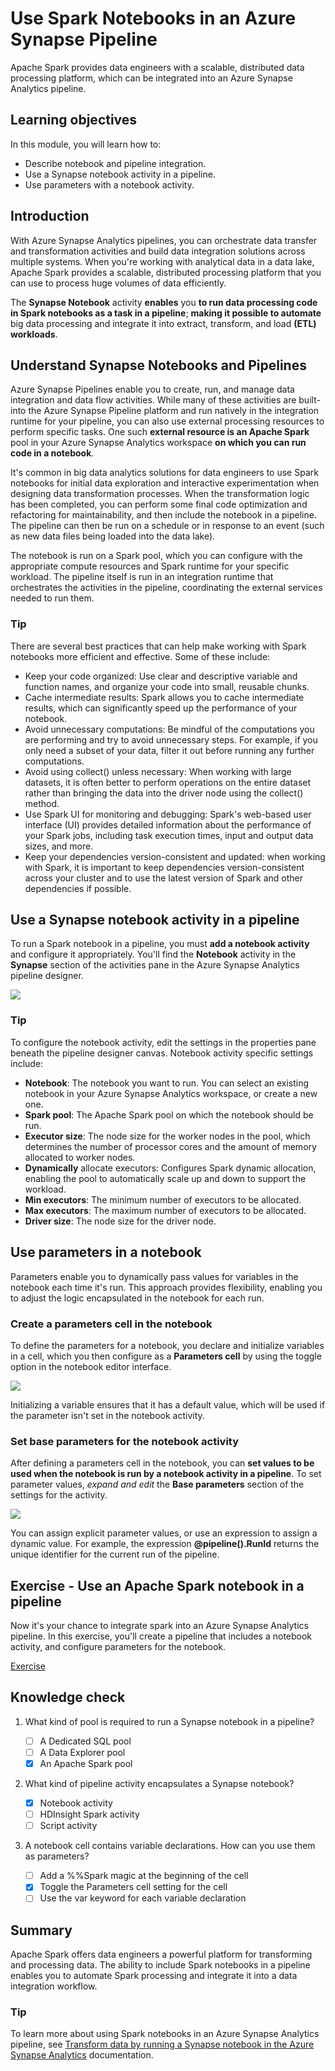 # Use Spark Notebooks in an Azure Synapse Pipeline

Apache Spark provides data engineers with a scalable, distributed data processing platform, which can be integrated into an Azure Synapse Analytics pipeline.

## Learning objectives

In this module, you will learn how to:

 - Describe notebook and pipeline integration.
 - Use a Synapse notebook activity in a pipeline.
 - Use parameters with a notebook activity.

## Introduction

With Azure Synapse Analytics pipelines, you can orchestrate data transfer and transformation activities and build data integration solutions across multiple systems. When you're working with analytical data in a data lake, Apache Spark provides a scalable, distributed processing platform that you can use to process huge volumes of data efficiently.

The **Synapse Notebook** activity **enables** you **to run data processing code in Spark notebooks as a task in a pipeline**; **making it possible to automate** big data processing and integrate it into extract, transform, and load **(ETL) workloads**.

## Understand Synapse Notebooks and Pipelines

Azure Synapse Pipelines enable you to create, run, and manage data integration and data flow activities. While many of these activities are built-into the Azure Synapse Pipeline platform and run natively in the integration runtime for your pipeline, you can also use external processing resources to perform specific tasks. One such **external resource is an Apache Spark** pool in your Azure Synapse Analytics workspace **on which you can run code in a notebook**.

It's common in big data analytics solutions for data engineers to use Spark notebooks for initial data exploration and interactive experimentation when designing data transformation processes. When the transformation logic has been completed, you can perform some final code optimization and refactoring for maintainability, and then include the notebook in a pipeline. The pipeline can then be run on a schedule or in response to an event (such as new data files being loaded into the data lake).

The notebook is run on a Spark pool, which you can configure with the appropriate compute resources and Spark runtime for your specific workload. The pipeline itself is run in an integration runtime that orchestrates the activities in the pipeline, coordinating the external services needed to run them.

### Tip

There are several best practices that can help make working with Spark notebooks more efficient and effective. Some of these include:

 - Keep your code organized: Use clear and descriptive variable and function names, and organize your code into small, reusable chunks.
 - Cache intermediate results: Spark allows you to cache intermediate results, which can significantly speed up the performance of your notebook.
 - Avoid unnecessary computations: Be mindful of the computations you are performing and try to avoid unnecessary steps. For example, if you only need a subset of your data, filter it out before running any further computations.
 - Avoid using collect() unless necessary: When working with large datasets, it is often better to perform operations on the entire dataset rather than bringing the data into the driver node using the collect() method.
 - Use Spark UI for monitoring and debugging: Spark's web-based user interface (UI) provides detailed information about the performance of your Spark jobs, including task execution times, input and output data sizes, and more.
 - Keep your dependencies version-consistent and updated: when working with Spark, it is important to keep dependencies version-consistent across your cluster and to use the latest version of Spark and other dependencies if possible.

## Use a Synapse notebook activity in a pipeline

To run a Spark notebook in a pipeline, you must **add a notebook activity** and configure it appropriately. You'll find the **Notebook** activity in the **Synapse** section of the activities pane in the Azure Synapse Analytics pipeline designer.

<a href="#">
    <img src="./img/notebook-activity.png" />
</a>

### Tip

To configure the notebook activity, edit the settings in the properties pane beneath the pipeline designer canvas. Notebook activity specific settings include:

 - **Notebook**: The notebook you want to run. You can select an existing notebook in your Azure Synapse Analytics workspace, or create a new one.
 - **Spark pool**: The Apache Spark pool on which the notebook should be run.
 - **Executor size**: The node size for the worker nodes in the pool, which determines the number of processor cores and the amount of memory allocated to worker nodes.
 - **Dynamically** allocate executors: Configures Spark dynamic allocation, enabling the pool to automatically scale up and down to support the workload.
 - **Min executors**: The minimum number of executors to be allocated.
 - **Max executors**: The maximum number of executors to be allocated.
 - **Driver size**: The node size for the driver node.

## Use parameters in a notebook

Parameters enable you to dynamically pass values for variables in the notebook each time it's run. This approach provides flexibility, enabling you to adjust the logic encapsulated in the notebook for each run.

### Create a parameters cell in the notebook

To define the parameters for a notebook, you declare and initialize variables in a cell, which you then configure as a **Parameters cell** by using the toggle option in the notebook editor interface.

<a href="#">
    <img src="./img/parameters-cell.png" />
</a>

Initializing a variable ensures that it has a default value, which will be used if the parameter isn't set in the notebook activity.

### Set base parameters for the notebook activity

After defining a parameters cell in the notebook, you can **set values to be used when the notebook is run by a notebook activity in a pipeline**. To set parameter values, *expand and edit* the **Base parameters** section of the settings for the activity.

<a href="#">
    <img src="./img/base-parameters.png" />
</a>

You can assign explicit parameter values, or use an expression to assign a dynamic value. For example, the expression **@pipeline().RunId** returns the unique identifier for the current run of the pipeline.


## Exercise - Use an Apache Spark notebook in a pipeline

Now it's your chance to integrate spark into an Azure Synapse Analytics pipeline. In this exercise, you'll create a pipeline that includes a notebook activity, and configure parameters for the notebook.

<a href="https://microsoftlearning.github.io/dp-203-azure-data-engineer/Instructions/Labs/10-Synpase-pipeline.html" target="_blank">
    Exercise
</a>

## Knowledge check

1. What kind of pool is required to run a Synapse notebook in a pipeline?   

    - [ ] A Dedicated SQL pool
    - [ ] A Data Explorer pool
    - [x] An Apache Spark pool

2. What kind of pipeline activity encapsulates a Synapse notebook? 

    - [x] Notebook activity
    - [ ] HDInsight Spark activity
    - [ ] Script activity

3. A notebook cell contains variable declarations. How can you use them as parameters? 

    - [ ] Add a %%Spark magic at the beginning of the cell
    - [x] Toggle the Parameters cell setting for the cell
    - [ ] Use the var keyword for each variable declaration

## Summary

Apache Spark offers data engineers a powerful platform for transforming and processing data. The ability to include Spark notebooks in a pipeline enables you to automate Spark processing and integrate it into a data integration workflow.

### Tip

To learn more about using Spark notebooks in an Azure Synapse Analytics pipeline, see [Transform data by running a Synapse notebook in the Azure Synapse Analytics](https://learn.microsoft.com/en-us/azure/synapse-analytics/synapse-notebook-activity) documentation.